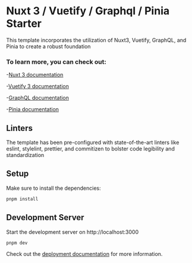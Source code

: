 # Nuxt 3 / Vuetify / Graphql / Pinia Starter

This template incorporates the utilization of Nuxt3, Vuetify, GraphQL, and Pinia to create a robust foundation

### To learn more, you can check out:

-[Nuxt 3 documentation](https://nuxt.com/docs/getting-started/introduction)

-[Vuetify 3 documentation](https://next.vuetifyjs.com/)

-[GraphQL documentation](https://graphql.org/)

-[Pinia documentation](https://pinia.vuejs.org/)

## Linters

The template has been pre-configured with state-of-the-art linters like eslint, stylelint, prettier, and commitizen to bolster code legibility and standardization

## Setup

Make sure to install the dependencies:

```bash
pnpm install
```

## Development Server

Start the development server on http://localhost:3000

```bash
pnpm dev
```

Check out the [deployment documentation](https://nuxt.com/docs/getting-started/deployment) for more information.
